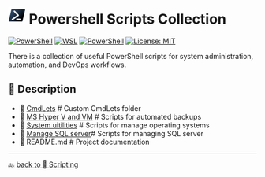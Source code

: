 # <img src="../Assets/Powershell.svg" width="35" alt="PowerShell"> Powershell Scripts Collection

[![PowerShell](https://custom-icon-badges.demolab.com/badge/.-PowerShell-blue.svg?style=flat&logo=powershell-core-eyecatch32&logoColor=white)](https://learn.microsoft.com/en-us/powershell/scripting/install/installing-powershell-on-windows?view=powershell-7.5)
[![WSL](https://img.shields.io/badge/WSL-Microsoft-blue?style=flat&logo=linux&logoColor=white&logoSize=auto&labelColor=4E9A06)](https://learn.microsoft.com/en-us/windows/wsl/about)
[![PowerShell](https://img.shields.io/badge/PowerShell-5.1%2B-blue?logo=powershell)](https://docs.microsoft.com/en-us/powershell/)
[![License: MIT](https://img.shields.io/badge/License-MIT-green.svg)](https://opensource.org/licenses/MIT)

There is a collection of useful PowerShell scripts for system administration, automation, and DevOps workflows.  

## 📂 Description

- 📂 [CmdLets](./CmdLets/) # Custom CmdLets folder
- 📂 [MS Hyper V and VM](./Virtualization/) # Scripts for automated backups
- 📂 [System uitilities](./System%20utilities/) # Scripts for manage operating systems
- 📂 [Manage SQL server](./Manage%20SQL%20server%20scripts/)# Scripts for managing SQL server
- 📄 README.md # Project documentation

---

🔙 [back to 📂 Scripting](../)
